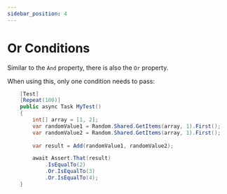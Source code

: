 ```yaml
---
sidebar_position: 4
---
```


# Or Conditions

Similar to the `And` property, there is also the `Or` property.

When using this, only one condition needs to pass:

```csharp
    [Test]
    [Repeat(100)]
    public async Task MyTest()
    {
        int[] array = [1, 2];
        var randomValue1 = Random.Shared.GetItems(array, 1).First();
        var randomValue2 = Random.Shared.GetItems(array, 1).First();
        
        var result = Add(randomValue1, randomValue2);

        await Assert.That(result)
            .IsEqualTo(2)
            .Or.IsEqualTo(3)
            .Or.IsEqualTo(4);
    }
```